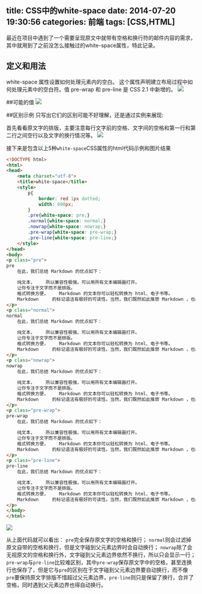 title: CSS中的white-space
date: 2014-07-20 19:30:56
categories: 前端
tags: [CSS,HTML]
---

最近在项目中遇到了一个需要呈现原文中就带有空格和换行符的邮件内容的需求，其中就用到了之前没怎么接触过的white-space属性，特此记录。

<!--more-->

## 定义和用法

white-space 属性设置如何处理元素内的空白。
这个属性声明建立布局过程中如何处理元素中的空白符。值 pre-wrap 和 pre-line 是 CSS 2.1 中新增的。
![](http://ww2.sinaimg.cn/mw690/7d25d640gw1eiji9cs5g2j20jv039aag.jpg)


##可能的值
![](http://ww1.sinaimg.cn/mw690/7d25d640gw1eijidtyupaj20k305fjtc.jpg)


##区别示例
只写出它们的区别可能不好理解，还是通过实例来展现:

首先看看原文字的排版，主要注意每行文字前的空格、文字间的空格和第一行和第二行之间空行以及文字的换行情况等。
![](http://ww2.sinaimg.cn/mw690/7d25d640gw1eijj6szns4j20q503zmzd.jpg)

接下来是包含以上5种`white-space`CSS属性的html代码示例和图片结果

```html
<!DOCTYPE html> 
<html> 
<head> 
    <meta charset="utf-8"> 
    <title>white-space</title>
    <style>
    	p{
    		border: red 1px dotted;
    		width: 600px;
    	}
		.pre{white-space: pre;}
		.normal{white-space: normal;}
		.nowrap{white-space: nowrap;}
		.pre-wrap{white-space: pre-wrap;}
		.pre-line{white-space: pre-line;}
    </style>	
</head>
<body>
<p class="pre">
pre
	在此，我们总结 Markdown 的优点如下：

	纯文本，    所以兼容性极强，可以用所有文本编辑器打开。
	让你专注于文字而不是排版。
	格式转换方便，    Markdown 的文本你可以轻松转换为 html、电子书等。
	Markdown     的标记语法有极好的可读性。当然，我们既然如此推崇 Markdown ，也必定会教会你使用 Markdown ，这也是本文的目的所在。
</p>
<p class="normal">
normal
	在此，我们总结 Markdown 的优点如下：

	纯文本，    所以兼容性极强，可以用所有文本编辑器打开。
	让你专注于文字而不是排版。
	格式转换方便，    Markdown 的文本你可以轻松转换为 html、电子书等。
	Markdown     的标记语法有极好的可读性。当然，我们既然如此推崇 Markdown ，也必定会教会你使用 Markdown ，这也是本文的目的所在。
</p>
<p class="nowrap">
nowrap
	在此，我们总结 Markdown 的优点如下：

	纯文本，    所以兼容性极强，可以用所有文本编辑器打开。
	让你专注于文字而不是排版。
	格式转换方便，    Markdown 的文本你可以轻松转换为 html、电子书等。
	Markdown     的标记语法有极好的可读性。当然，我们既然如此推崇 Markdown ，也必定会教会你使用 Markdown ，这也是本文的目的所在。
</p>
<p class="pre-wrap">
pre-wrap
	在此，我们总结 Markdown 的优点如下：

	纯文本，    所以兼容性极强，可以用所有文本编辑器打开。
	让你专注于文字而不是排版。
	格式转换方便，    Markdown 的文本你可以轻松转换为 html、电子书等。
	Markdown     的标记语法有极好的可读性。当然，我们既然如此推崇 Markdown ，也必定会教会你使用 Markdown ，这也是本文的目的所在。
</p>
<p class="pre-line">
pre-line
	在此，我们总结 Markdown 的优点如下：

	纯文本，    所以兼容性极强，可以用所有文本编辑器打开。
	让你专注于文字而不是排版。
	格式转换方便，    Markdown 的文本你可以轻松转换为 html、电子书等。
	Markdown     的标记语法有极好的可读性。当然，我们既然如此推崇 Markdown ，也必定会教会你使用 Markdown ，这也是本文的目的所在。
</p>
</body>
</html>
```
![](http://ww1.sinaimg.cn/mw690/7d25d640gw1eijjjpbkw3j20tv0iz7cc.jpg)

从上面代码就可以看出：
`pre`完全保存原文字的空格和换行；
`normal`则会过滤掉原文自带的空格和换行，但是文字碰到父元素边界时会自动换行；
`nowrap`除了会无视原文的空格和换行外，文字碰到父元素边界依然不换行，所以只会显示一行；
`pre-wrap`与`pre-line`比较难区别，其中`pre-wrap`保存原文字中的空格，甚至连换行也保存了，但是它与`pre`的区别在于文字碰到父元素边界要自动换行，而不像`pre`要保持原文字排版不惜超过父元素边界，`pre-line`则只是保留了换行，合并了空格，同时遇到父元素边界也得自动换行。



